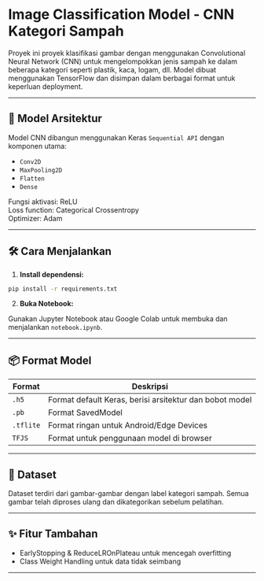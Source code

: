 
# Image Classification Model - CNN Kategori Sampah
Proyek ini proyek klasifikasi gambar dengan menggunakan Convolutional Neural Network (CNN) untuk mengelompokkan jenis sampah ke dalam beberapa kategori seperti plastik, kaca, logam, dll. Model dibuat menggunakan TensorFlow dan disimpan dalam berbagai format untuk keperluan deployment.

---

## 🧠 Model Arsitektur

Model CNN dibangun menggunakan Keras `Sequential API` dengan komponen utama:
- `Conv2D`
- `MaxPooling2D`
- `Flatten`
- `Dense`

Fungsi aktivasi: ReLU  
Loss function: Categorical Crossentropy  
Optimizer: Adam

---

## 🛠️ Cara Menjalankan

1. **Install dependensi:**

```bash
pip install -r requirements.txt
```

2. **Buka Notebook:**

Gunakan Jupyter Notebook atau Google Colab untuk membuka dan menjalankan `notebook.ipynb`.

---

## 📦 Format Model

| Format        | Deskripsi                                                  |
|---------------|-------------------------------------------------------------|
| `.h5`         | Format default Keras, berisi arsitektur dan bobot model     |
| `.pb`         | Format SavedModel                  |
| `.tflite`     | Format ringan untuk Android/Edge Devices                    |
| `TFJS`        | Format untuk penggunaan model di browser                    |

---

## 🧪 Dataset

Dataset terdiri dari gambar-gambar dengan label kategori sampah. Semua gambar telah diproses ulang dan dikategorikan sebelum pelatihan.

---

## ✨ Fitur Tambahan

- EarlyStopping & ReduceLROnPlateau untuk mencegah overfitting
- Class Weight Handling untuk data tidak seimbang

---

